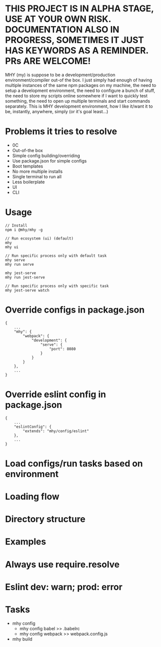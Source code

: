 # THIS PROJECT IS IN ALPHA STAGE, USE AT YOUR OWN RISK. DOCUMENTATION ALSO IN PROGRESS, SOMETIMES IT JUST HAS KEYWORDS AS A REMINDER. PRs ARE WELCOME!

MHY (my) is suppose to be a development/production environment/compiler out-of the box. I just simply had enough of having multiple
instances of the same npm packages on my machine, the need to setup a development environment,
the need to configure a bunch of stuff, the need to store my scripts online somewhere if I
want to quickly test something, the need to open up multiple terminals and start commands separately.
This is MHY development environment, how I like it/want it to be, instantly,
anywhere, simply (or it's goal least...)

# Problems it tries to resolve
- 0C
- Out-of-the box
- Simple config building/overriding
- Use package.json for simple configs
- Boot templates
- No more multiple installs
- Single terminal to run all
- Less boilerplate
- UI
- CLI

# Usage
```
// Install
npm i @mhy/mhy -g

// Run ecosystem (ui) (default)
mhy
mhy ui

// Run specific process only with default task
mhy serve
mhy run serve

mhy jest-serve
mhy run jest-serve

// Run specific process only with specific task
mhy jest-serve watch
```

# Override configs in package.json
```
{
    ...
    "mhy": {
        "webpack": {
            "development": {
                "serve": {
                    "port": 8080
                }
            }
        }
    },
    ...
}
```

# Override eslint config in package.json
```
{
    ...
    "eslintConfig": {
        "extends": "mhy/config/eslint"
    },
    ...
}
```


# Load configs/run tasks based on environment

# Loading flow

# Directory structure

# Examples

# Always use require.resolve

# Eslint dev: warn; prod: error

# Tasks
- mhy config
  - mhy config babel >> .babelrc
  - mhy config webpack >> webpack.config.js
- mhy build